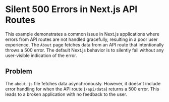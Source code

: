 # Silent 500 Errors in Next.js API Routes

This example demonstrates a common issue in Next.js applications where errors from API routes are not handled gracefully, resulting in a poor user experience. The `About` page fetches data from an API route that intentionally throws a 500 error.  The default Next.js behavior is to silently fail without any user-visible indication of the error.

## Problem

The `about.js` file fetches data asynchronously. However, it doesn't include error handling for when the API route (`/api/data`) returns a 500 error.  This leads to a broken application with no feedback to the user.